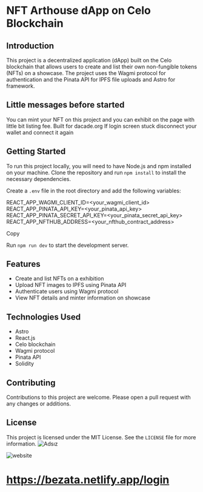 

# NFT Arthouse dApp on Celo Blockchain

## Introduction

This project is a decentralized application (dApp) built on the Celo blockchain that allows users to create and list their own non-fungible tokens (NFTs) on a showcase. The project uses the Wagmi protocol for authentication and the Pinata API for IPFS file uploads and Astro for framework.

## Little messages before started
 You can mint your NFT on this project and you can exhibit on the page with little bit listing fee. Built for dacade.org
 If login screen stuck disconnect your wallet and connect it again

## Getting Started

To run this project locally, you will need to have Node.js and npm installed on your machine. Clone the repository and run `npm install` to install the necessary dependencies.

Create a `.env` file in the root directory and add the following variables:

REACT_APP_WAGMI_CLIENT_ID=<your_wagmi_client_id>
REACT_APP_PINATA_API_KEY=<your_pinata_api_key>
REACT_APP_PINATA_SECRET_API_KEY=<your_pinata_secret_api_key>
REACT_APP_NFTHUB_ADDRESS=<your_nfthub_contract_address>

Copy

Run `npm run dev` to start the development server.

## Features

* Create and list NFTs on a exhibition
* Upload NFT images to IPFS using Pinata API
* Authenticate users using Wagmi protocol
* View NFT details and minter information on showcase

## Technologies Used
* Astro
* React.js
* Celo blockchain
* Wagmi protocol
* Pinata API
* Solidity

## Contributing

Contributions to this project are welcome. Please open a pull request with any changes or additions.

## License

This project is licensed under the MIT License. See the `LICENSE` file for more information.
![Adsız](https://user-images.githubusercontent.com/61169260/234071047-12d6e84d-3ffb-45a6-92cb-bb1bc051b7b9.png)

![website](https://user-images.githubusercontent.com/61169260/233838753-6ab61ee2-148b-4fe4-84b9-e48e3155cf2b.png)

# https://bezata.netlify.app/login
